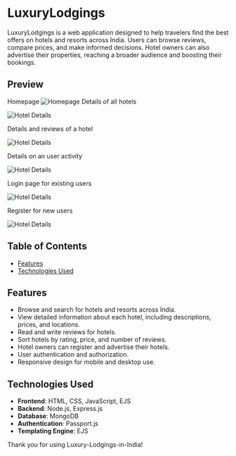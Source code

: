 # LuxuryLodgings

LuxuryLodgings is a web application designed to help travelers find the best offers on hotels and resorts across India. Users can browse reviews, compare prices, and make informed decisions. Hotel owners can also advertise their properties, reaching a broader audience and boosting their bookings.

## Preview
Homepage
![Homepage](Images/Home-page.png)
Details of all hotels

![Hotel Details](Images/All-hotels.png)

Details and reviews of a hotel

![Hotel Details](Images/Show-hotel.png)


Details on an user activity

![Hotel Details](Images/User-info.png)

Login page for existing users


![Hotel Details](Images/Login.png)

Register for new users


![Hotel Details](Images/Register.png)
## Table of Contents
- [Features](#features)
- [Technologies Used](#technologies-used)

## Features

- Browse and search for hotels and resorts across India.
- View detailed information about each hotel, including descriptions, prices, and locations.
- Read and write reviews for hotels.
- Sort hotels by rating, price, and number of reviews.
- Hotel owners can register and advertise their hotels.
- User authentication and authorization.
- Responsive design for mobile and desktop use.

## Technologies Used

- **Frontend**: HTML, CSS, JavaScript, EJS
- **Backend**: Node.js, Express.js
- **Database**: MongoDB
- **Authentication**: Passport.js
- **Templating Engine**: EJS



Thank you for using Luxury-Lodgings-in-India!
